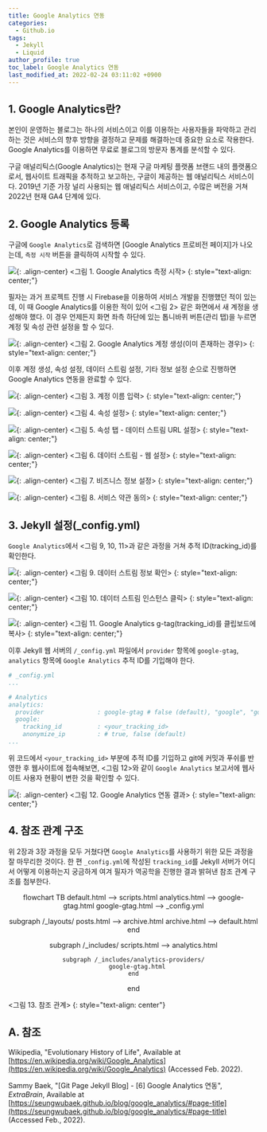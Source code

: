 ```yaml
---
title: Google Analytics 연동
categories:
  - Github.io
tags:
  - Jekyll
  - Liquid
author_profile: true
toc_label: Google Analytics 연동
last_modified_at: 2022-02-24 03:11:02 +0900
---
```

## 1. Google Analytics란?
본인이 운영하는 블로그는 하나의 서비스이고 이를 이용하는 사용자들을 파악하고 관리하는 것은 서비스의 향후 방향을 결정하고 문제를 해결하는데 중요한 요소로 작용한다. Google Analytics를 이용하면 무료로 블로그의 방문자 통계를 분석할 수 있다.

구글 애널리틱스(Google Analytics)는 현재 구글 마케팅 플랫폼 브랜드 내의 플랫폼으로서, 웹사이트 트래픽을 추적하고 보고하는, 구글이 제공하는 웹 애널리틱스 서비스이다. 2019년 기준 가장 널리 사용되는 웹 애널리틱스 서비스이고, 수많은 버전을 거쳐 2022년 현재 GA4 단계에 있다.

## 2. Google Analytics 등록
구글에 `Google Analytics`로 검색하면 [Google Analytics 프로비전 페이지]가 나오는데, `측정 시작` 버튼을 클릭하여 시작할 수 있다.

![](https://drive.google.com/uc?export=view&id=1QghcB7JMPJRoTBjI3s_BtLTjH98AAMeP){: .align-center}
<그림 1. Google Analytics 측정 시작>
{: style="text-align: center;"}

필자는 과거 프로젝트 진행 시 Firebase을 이용하여 서비스 개발을 진행했던 적이 있는데, 이 때 Google Analytics를 이용한 적이 있어 <그림 2> 같은 화면에서 새 계정을 생성해야 했다. 이 경우 언제든지 화면 좌측 하단에 있는 톱니바퀴 버튼(관리 탭)을 누르면 계정 및 속성 관련 설정을 할 수 있다.

![](https://drive.google.com/uc?export=view&id=1xUeDxo_IDNMfP3N867LrVzga-vZgHPCP){: .align-center}
<그림 2. Google Analytics 계정 생성(이미 존재하는 경우)>
{: style="text-align: center;"}

이후 계정 생성, 속성 설정, 데이터 스트림 설정, 기타 정보 설정 순으로 진행하면 Google Analytics 연동을 완료할 수 있다.

![](https://drive.google.com/uc?export=view&id=1_xh__elw0-XnPv-7iQ9Bi3qCFeWhBJ_-){: .align-center}
<그림 3. 계정 이름 입력>
{: style="text-align: center;"}

![](https://drive.google.com/uc?export=view&id=1DKmin3xsrg0NTdvknwYGGZE-YgjFUmfQ){: .align-center}
<그림 4. 속성 설정>
{: style="text-align: center;"}

![](https://drive.google.com/uc?export=view&id=1MN6OqcNe_Dpnn5fSjB_GLHS76UXR6O73){: .align-center}
<그림 5. 속성 탭 - 데이터 스트림 URL 설정>
{: style="text-align: center;"}

![](https://drive.google.com/uc?export=view&id=1RdsCR0H--QjJb1CcrDzT2o8HPOHWKYcP){: .align-center}
<그림 6. 데이터 스트림 - 웹 설정>
{: style="text-align: center;"}

![](https://drive.google.com/uc?export=view&id=1fTD02_8JbIhue0EvkbCjZd-v-73cKEoW){: .align-center}
<그림 7. 비즈니스 정보 설정>
{: style="text-align: center;"}

![](https://drive.google.com/uc?export=view&id=1qLGEhv1gVcBAVf3BtbzmwPDBIjoxq2-Z){: .align-center}
<그림 8. 서비스 약관 동의>
{: style="text-align: center;"}

## 3. Jekyll 설정(_config.yml)
`Google Analytics`에서 <그림 9, 10, 11>과 같은 과정을 거쳐 추적 ID(tracking_id)를 확인한다.

![](https://drive.google.com/uc?export=view&id=1IqSMvcAxLNi9sFtk3kUk93z3vFRQxbEX){: .align-center}
<그림 9. 데이터 스트림 정보 확인>
{: style="text-align: center;"}

![](https://drive.google.com/uc?export=view&id=1e3zm2PhtNnQxe-scZWUIBsUJUgrSkbJ2){: .align-center}
<그림 10. 데이터 스트림 인스턴스 클릭>
{: style="text-align: center;"}

![](https://drive.google.com/uc?export=view&id=1cMv7B5hw1e1VFhJCV_I3tPPCOm8wswmI){: .align-center}
<그림 11. Google Analytics g-tag(tracking_id)를 클립보드에 복사>
{: style="text-align: center;"}

이후 Jekyll 웹 서버의 `/_config.yml` 파일에서 `provider` 항목에 `google-gtag`, `analytics` 항목에 `Google Analytics` 추적 ID를 기입해야 한다.

```yml
# _config.yml
...

# Analytics
analytics:
  provider               : google-gtag # false (default), "google", "google-universal", "google-gtag", "custom"
  google:
    tracking_id          : <your_tracking_id>
    anonymize_ip         : # true, false (default)
...
```

위 코드에서 `<your_tracking_id>` 부분에 추적 ID를 기입하고 git에 커밋과 푸쉬를 반영한 후 웹사이트에 접속해보면, <그림 12>와 같이 `Google Analytics` 보고서에 웹사이트 사용자 현황이 변한 것을 확인할 수 있다.

![](https://drive.google.com/uc?export=view&id=1rV6ede-hRgYU3PeDVglyF5n_ypX2HdbF){: .align-center}
<그림 12. Google Analytics 연동 결과>
{: style="text-align: center;"}

## 4. 참조 관계 구조
위 2장과 3장 과정을 모두 거쳤다면 `Google Analytics`를 사용하기 위한 모든 과정을 잘 마무리한 것이다. 한 편 `_config.yml`에 작성된 `tracking_id`를 Jekyll 서버가 어디서 어떻게 이용하는지 궁금하게 여겨 필자가 역공학을 진행한 결과 밝혀낸 참조 관계 구조를 첨부한다.

<div class="mermaid" align="center">
flowchart TB
  default.html --> scripts.html
  analytics.html --> google-gtag.html
  google-gtag.html --> _config.yml

  subgraph /_layouts/
    posts.html --> archive.html
    archive.html --> default.html
  end

  subgraph /_includes/
    scripts.html --> analytics.html

    subgraph /_includes/analytics-providers/
      google-gtag.html
    end
  end
</div>
<그림 13. 참조 관계>
{: style="text-align: center"}


## A. 참조
Wikipedia, "Evolutionary History of Life", Available at [https://en.wikipedia.org/wiki/Google_Analytics](https://en.wikipedia.org/wiki/Google_Analytics) (Accessed Feb. 2022).

Sammy Baek, "[Git Page Jekyll Blog] - [6] Google Analytics 연동", *ExtraBrain*, Available at [https://seungwubaek.github.io/blog/google_analytics/#page-title](https://seungwubaek.github.io/blog/google_analytics/#page-title) (Accessed Feb., 2022).